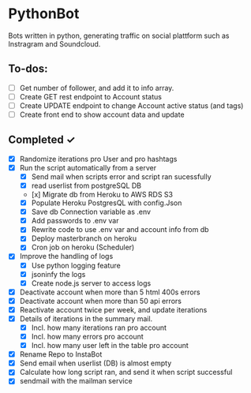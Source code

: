# PythonBot

Bots written in python, generating traffic on social plattform such as Instragram and Soundcloud.

## To-dos:

- [ ] Get number of follower, and add it to info array.
- [ ] Create GET rest endpoint to Account status
- [ ] Create UPDATE endpoint to change Account active status (and tags)
- [ ] Create front end to show account data and update

## Completed ✓

- [x] Randomize iterations pro User and pro hashtags
- [x] Run the script automatically from a server
  - [x] Send mail when scripts error and script ran sucessfully
  - [x] read userlist from postgreSQL DB
  - [x] Migrate db from Heroku to AWS RDS S3
  - [x] Populate Heroku PostgresQL with config.Json
  - [x] Save db Connection variable as .env
  - [x] Add passwords to .env var
  - [x] Rewrite code to use .env var and account info from db
  - [x] Deploy masterbranch on heroku
  - [x] Cron job on heroku (Scheduler)
- [x] Improve the handling of logs
  - [x] Use python logging feature
  - [x] jsoninfy the logs
  - [x] Create node.js server to access logs
- [x] Deactivate account when more than 5 html 400s errors
- [x] Deactivate account when more than 50 api errors
- [x] Reactivate account twice per week, and update iterations
- [x] Details of iterations in the summary mail.
  - [x] Incl. how many iterations ran pro account
  - [x] Incl. how many errors pro account
  - [x] Incl. how many user left in the table pro account
- [x] Rename Repo to InstaBot
- [x] Send email when userlist (DB) is almost empty
- [x] Calculate how long script ran, and send it when script successful
- [x] sendmail with the mailman service
